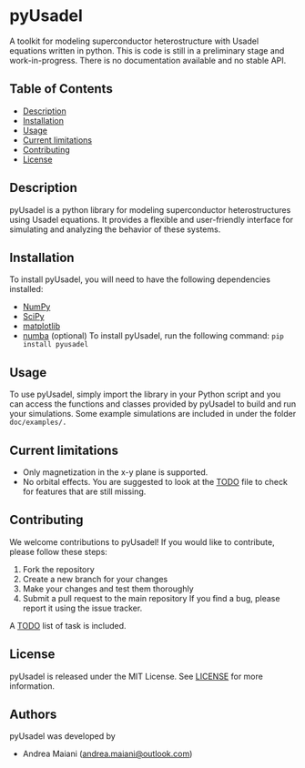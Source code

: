 # pyUsadel
A toolkit for modeling superconductor heterostructure with Usadel equations written in python.
This is code is still in a preliminary stage and work-in-progress. There is no documentation available and no stable API.


## Table of Contents
- [Description](#description)
- [Installation](#installation)
- [Usage](#usage)
- [Current limitations](#current)
- [Contributing](#contributing)
- [License](#license)

## Description
pyUsadel is a python library for modeling superconductor heterostructures using Usadel equations. It provides a flexible and user-friendly interface for simulating and analyzing the behavior of these systems.

## Installation
To install pyUsadel, you will need to have the following dependencies installed:
- [NumPy](https://numpy.org/)
- [SciPy](https://scipy.org/)
- [matplotlib](https://matplotlib.org/)
- [numba](https://numba.pydata.org/) (optional)
To install pyUsadel, run the following command:
`pip install pyusadel`

## Usage
To use pyUsadel, simply import the library in your Python script and you can access the functions and classes provided by pyUsadel to build and run your simulations. Some example simulations are included in under the folder `doc/examples/.`

## Current limitations
 - Only magnetization in the x-y plane is supported.
 - No orbital effects.
You are suggested to look at the [TODO](TODO.md) file to check for features that are still missing. 
 
## Contributing
We welcome contributions to pyUsadel! If you would like to contribute, please follow these steps:
1. Fork the repository
2. Create a new branch for your changes
3. Make your changes and test them thoroughly
4. Submit a pull request to the main repository
If you find a bug, please report it using the issue tracker.

A [TODO](TODO.md) list of task is included.

## License
pyUsadel is released under the MIT License. See [LICENSE](LICENSE) for more information.

## Authors
pyUsadel was developed by 
- Andrea Maiani (andrea.maiani@outlook.com)
